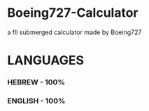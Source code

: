 # Boeing727-Calculator
a fll submerged calculator made by Boeing727
# LANGUAGES
### HEBREW - 100%

### ENGLISH - 100%
